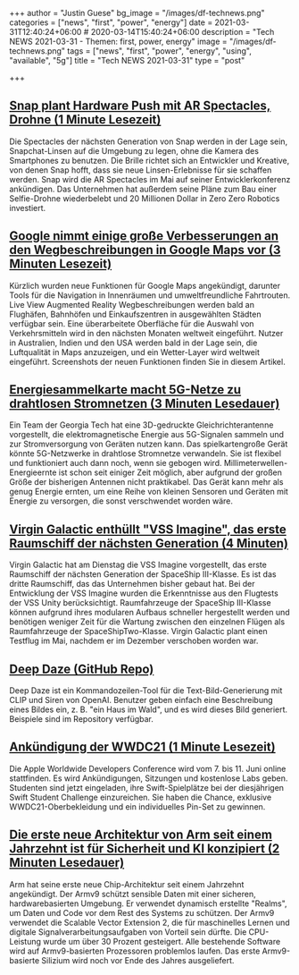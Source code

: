 +++
author = "Justin Guese"
bg_image = "/images/df-technews.png"
categories = ["news", "first", "power", "energy"]
date = 2021-03-31T12:40:24+06:00 # 2020-03-14T15:40:24+06:00
description = "Tech NEWS 2021-03-31 - Themen: first, power, energy"
image = "/images/df-technews.png"
tags = ["news", "first", "power", "energy", "using", "available", "5g"]
title = "Tech NEWS 2021-03-31"
type = "post"

+++

## [Snap plant Hardware Push mit AR Spectacles, Drohne (1 Minute Lesezeit)](https://www.theinformation.com/articles/snap-plans-hardware-push-with-ar-spectacles-drone)

 Die Spectacles der nächsten Generation von Snap werden in der Lage sein, Snapchat-Linsen auf die Umgebung zu legen, ohne die Kamera des Smartphones zu benutzen. Die Brille richtet sich an Entwickler und Kreative, von denen Snap hofft, dass sie neue Linsen-Erlebnisse für sie schaffen werden. Snap wird die AR Spectacles im Mai auf seiner Entwicklerkonferenz ankündigen. Das Unternehmen hat außerdem seine Pläne zum Bau einer Selfie-Drohne wiederbelebt und 20 Millionen Dollar in Zero Zero Robotics investiert.

## [Google nimmt einige große Verbesserungen an den Wegbeschreibungen in Google Maps vor (3 Minuten Lesezeit)](https://www.theverge.com/2021/3/30/22357528/google-maps-directions-indoor-ar-live-view-fuel-efficient-weather-air-quality-layer?scrolla=5eb6d68b7fedc32c19ef33b4)

 Kürzlich wurden neue Funktionen für Google Maps angekündigt, darunter Tools für die Navigation in Innenräumen und umweltfreundliche Fahrtrouten. Live View Augmented Reality Wegbeschreibungen werden bald an Flughäfen, Bahnhöfen und Einkaufszentren in ausgewählten Städten verfügbar sein. Eine überarbeitete Oberfläche für die Auswahl von Verkehrsmitteln wird in den nächsten Monaten weltweit eingeführt. Nutzer in Australien, Indien und den USA werden bald in der Lage sein, die Luftqualität in Maps anzuzeigen, und ein Wetter-Layer wird weltweit eingeführt. Screenshots der neuen Funktionen finden Sie in diesem Artikel.

## [Energiesammelkarte macht 5G-Netze zu drahtlosen Stromnetzen (3 Minuten Lesedauer)](https://newatlas.com/energy/5g-energy-harvesting-wireless-power/)

 Ein Team der Georgia Tech hat eine 3D-gedruckte Gleichrichterantenne vorgestellt, die elektromagnetische Energie aus 5G-Signalen sammeln und zur Stromversorgung von Geräten nutzen kann. Das spielkartengroße Gerät könnte 5G-Netzwerke in drahtlose Stromnetze verwandeln. Sie ist flexibel und funktioniert auch dann noch, wenn sie gebogen wird. Millimeterwellen-Energieernte ist schon seit einiger Zeit möglich, aber aufgrund der großen Größe der bisherigen Antennen nicht praktikabel. Das Gerät kann mehr als genug Energie ernten, um eine Reihe von kleinen Sensoren und Geräten mit Energie zu versorgen, die sonst verschwendet worden wäre.

## [Virgin Galactic enthüllt "VSS Imagine", das erste Raumschiff der nächsten Generation (4 Minuten)](https://www.cnbc.com/2021/03/30/virgin-galactic-unveils-vss-imagine-the-first-of-spaceship-iii-series.html)

 Virgin Galactic hat am Dienstag die VSS Imagine vorgestellt, das erste Raumschiff der nächsten Generation der SpaceShip III-Klasse. Es ist das dritte Raumschiff, das das Unternehmen bisher gebaut hat. Bei der Entwicklung der VSS Imagine wurden die Erkenntnisse aus den Flugtests der VSS Unity berücksichtigt. Raumfahrzeuge der SpaceShip III-Klasse können aufgrund ihres modularen Aufbaus schneller hergestellt werden und benötigen weniger Zeit für die Wartung zwischen den einzelnen Flügen als Raumfahrzeuge der SpaceShipTwo-Klasse. Virgin Galactic plant einen Testflug im Mai, nachdem er im Dezember verschoben worden war.

## [Deep Daze (GitHub Repo)](https://github.com/lucidrains/deep-daze)

 Deep Daze ist ein Kommandozeilen-Tool für die Text-Bild-Generierung mit CLIP und Siren von OpenAI. Benutzer geben einfach eine Beschreibung eines Bildes ein, z. B. "ein Haus im Wald", und es wird dieses Bild generiert. Beispiele sind im Repository verfügbar.

## [Ankündigung der WWDC21 (1 Minute Lesezeit)](https://developer.apple.com/news/?id=t5jm3yaz)

 Die Apple Worldwide Developers Conference wird vom 7. bis 11. Juni online stattfinden. Es wird Ankündigungen, Sitzungen und kostenlose Labs geben. Studenten sind jetzt eingeladen, ihre Swift-Spielplätze bei der diesjährigen Swift Student Challenge einzureichen. Sie haben die Chance, exklusive WWDC21-Oberbekleidung und ein individuelles Pin-Set zu gewinnen.

## [Die erste neue Architektur von Arm seit einem Jahrzehnt ist für Sicherheit und KI konzipiert (2 Minuten Lesedauer)](https://www.theverge.com/2021/3/30/22357951/arm-armv9-architecture-security-artificial-intelligence-performance)

 Arm hat seine erste neue Chip-Architektur seit einem Jahrzehnt angekündigt. Der Armv9 schützt sensible Daten mit einer sicheren, hardwarebasierten Umgebung. Er verwendet dynamisch erstellte "Realms", um Daten und Code vor dem Rest des Systems zu schützen. Der Armv9 verwendet die Scalable Vector Extension 2, die für maschinelles Lernen und digitale Signalverarbeitungsaufgaben von Vorteil sein dürfte. Die CPU-Leistung wurde um über 30 Prozent gesteigert. Alle bestehende Software wird auf Armv9-basierten Prozessoren problemlos laufen. Das erste Armv9-basierte Silizium wird noch vor Ende des Jahres ausgeliefert.

